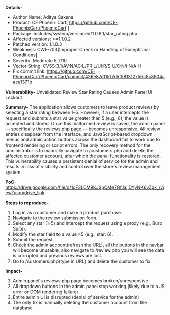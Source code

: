 **Details-**
* Author Name: Aditya Saxena
* Product: CE Phoenix Cart[ https://github.com/CE-PhoenixCart/PhoenixCart ]
* Package: includes/system/versioned/1.0.8.1/star_rating.php
* Affected versions: <=1.1.0.2
* Patched version: 1.1.0.3
* Weakness: CWE-703[Improper Check or Handling of Exceptional Conditions]
* Severity: Moderate 5.7/10
* Vector String: CVSS:3.1/AV:N/AC:L/PR:L/UI:R/S:U/C:N/I:N/A:H
* Fix commit link: https://github.com/CE-PhoenixCart/PhoenixCart/commit/436e87e11517d5f581312756c8c8904aaea1371b

**Vulnerability-**
Unvalidated Review Star Rating Causes Admin Panel UI Lockout

**Summary-**
The application allows customers to leave product reviews by selecting a star rating between 1–5. However, if a user intercepts the request and submits a star value greater than 5 (e.g., 6), the value is accepted and stored.
Once this malformed review is saved, the admin panel — specifically the reviews.php page — becomes unresponsive. All review entries disappear from the interface, and JavaScript-based dropdown menus and admin action buttons across the dashboard fail to work due to frontend rendering or script errors.
The only recovery method for the administrator is to manually navigate to /customers.php and delete the affected customer account, after which the panel functionality is restored.
This vulnerability causes a persistent denial of service for the admin and results in loss of visibility and control over the store's review management system.

**PoC-**
https://drive.google.com/file/d/1oF3L0M9KJSpCMe7GfJajIDYyNK6vZdk_/view?usp=drive_link

**Steps to reproduce-**
1. Log in as a customer and make a product purchase.
2. Navigate to the review submission form.
3. Select any star (1–5) and intercept the request using a proxy (e.g., Burp Suite).
4. Modify the star field to a value >5 (e.g., star: 6).
5. Submit the request.
6. Check the admin account(refresh the URL), all the buttons in the navbar will become unusable, also navigate to /review.php you will see the data is corrupted and previous reviews are lost.
7. Go to /customers.php(type in URL) and delete the customer to fix.

**Impact-**
1. Admin panel's reviews.php page becomes broken/unresponsive
2. All dropdown buttons in the admin panel stop working (likely due to a JS error or DOM rendering failure)
3. Entire admin UI is disrupted (denial of service for the admin)
4. The only fix is manually deleting the customer account from the database
